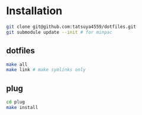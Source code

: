 # Installation

```sh
git clone git@github.com:tatsuya4559/dotfiles.git
git submodule update --init # for minpac
```

## dotfiles
```sh
make all
make link # make symlinks only
```

## plug
```sh
cd plug
make install
```
